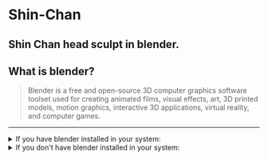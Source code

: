 # Shin-Chan
Shin Chan head sculpt in blender.
---
## What is blender?
>Blender is a free and open-source 3D computer graphics software toolset used for creating animated films, visual effects, art, 3D printed models, motion graphics, interactive 3D applications, virtual reality, and computer games.
---
<details>
  <summary>
    If you have blender installed in your system:
  </summary>
  <br>
  <pre>
  Go ahead and download the .blend file 
    <ol>
    <li>First open the file in blender.</li>
    <li>Then in the outliner context panel select the camera and set it to whichever angle you like.</li>
    <li>And then render the file! (Hit f12 for your ease!).
  </ol>
  </pre>
 </details>
 
 <details>
  <summary>
    If you don't have blender installed in your system: 
  </summary>
  <br>
  <pre>
  Go ahead and open the Images folder.
  <ul>
    <li>There are rendered images in png format for you to download and view.</li>
  </ul>
  </pre>
 </details>
